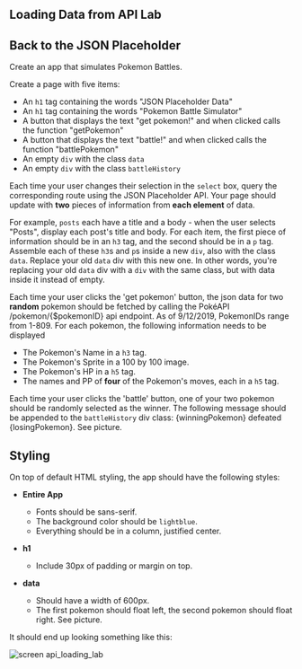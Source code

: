 ## Loading Data from API Lab

## Back to the JSON Placeholder

Create an app that simulates Pokemon Battles. 



Create a page with five items:

- An `h1` tag containing the words "JSON Placeholder Data"
- An `h1` tag containing the words "Pokemon Battle Simulator"
- A button that displays the text "get pokemon!" and when clicked calls the function "getPokemon"
- A button that displays the text "battle!" and when clicked calls the function "battlePokemon"
- An empty `div` with the class `data`
- An empty `div` with the class `battleHistory`

Each time your user changes their selection in the `select` box, query the corresponding route using the JSON Placeholder API. Your page should update with **two** pieces of information from **each element** of data.

For example, `posts` each have a title and a body - when the user selects "Posts", display each post's title and body. For each item, the first piece of information should be in an `h3` tag, and the second should be in a `p` tag. Assemble each of these `h3`s and `p`s inside a new `div`, also with the class `data`. Replace your old `data` div with this new one. In other words, you're replacing your old `data` div with a `div` with the same class, but with data inside it instead of empty.

Each time your user clicks the 'get pokemon' button, the json data for two **random** pokemon should be fetched by calling the PokéAPI /pokemon/{$pokemonID} api endpoint. As of 9/12/2019, PokemonIDs range from 1-809. For each pokemon, the following information needs to be displayed
- The Pokemon's Name in a `h3` tag. 
- The Pokemon's Sprite in a 100 by 100 image.
- The Pokemon's HP in a `h5` tag.
- The names and PP of **four** of the Pokemon's moves, each in a `h5` tag.

Each time your user clicks the 'battle' button, one of your two pokemon should be randomly selected as the winner. The following message should be appended to the `battleHistory` div class: 
{winningPokemon} defeated {losingPokemon}. See picture.

## Styling

On top of default HTML styling, the app should have the following styles:

- **Entire App**

  - Fonts should be sans-serif.
  - The background color should be `lightblue`.
  - Everything should be in a column, justified center.

- **h1**

  - Include 30px of padding or margin on top.


- **data**
  - Should have a width of 600px.
  - The first pokemon should float left, the second pokemon
  should float right. See picture. 
  

It should end up looking something like this:

![screen](./screen.png) api_loading_lab
